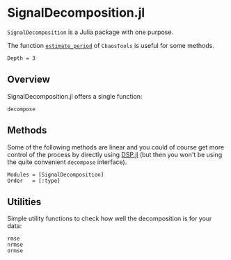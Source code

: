 # SignalDecomposition.jl

`SignalDecomposition` is a Julia package with one purpose.

The function [`estimate_period`](https://juliadynamics.github.io/DynamicalSystems.jl/dev/chaos/periodicity/#ChaosTools.estimate_period) of `ChaosTools` is useful for some methods.

```@contents
Depth = 3
```

## Overview
SignalDecomposition.jl offers a single function:
```@docs
decompose
```

## Methods
Some of the following methods are linear and you could of course get more control of the process by directly using [DSP.jl](https://github.com/JuliaDSP/DSP.jl/) (but then you won't be using the quite convenient `decompose` interface).
```@autodocs
Modules = [SignalDecomposition]
Order   = [:type]
```

## Utilities
Simple utility functions to check how well the decomposition is for your data:
```@docs
rmse
nrmse
σrmse
```
